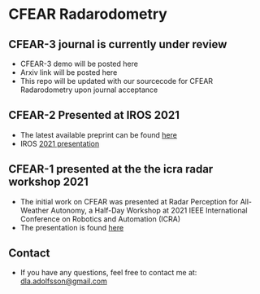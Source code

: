 # CFEAR Radarodometry

## CFEAR-3 journal is currently under review
* CFEAR-3 demo will be posted here
* Arxiv link will be posted here
* This repo will be updated with our sourcecode for CFEAR Radarodometry upon journal acceptance

## CFEAR-2 Presented at IROS 2021
* The latest available preprint can be found [here](https://arxiv.org/abs/2105.01457) 
* IROS [2021 presentation](https://www.youtube.com/watch?v=VSK_XeepUxk&t=4s&ab_channel=DanielAdolfsson) 


## CFEAR-1 presented at the the icra radar workshop 2021
* The initial work on CFEAR was presented at Radar Perception for All-Weather Autonomy, a Half-Day Workshop at 2021 IEEE International Conference on Robotics and Automation (ICRA)
* The presentation is found [here](https://www.youtube.com/watch?v=Pvkvd_qqgKk&ab_channel=RadiateDataset)

## Contact
* If you have any questions, feel free to contact me at: dla.adolfsson@gmail.com
